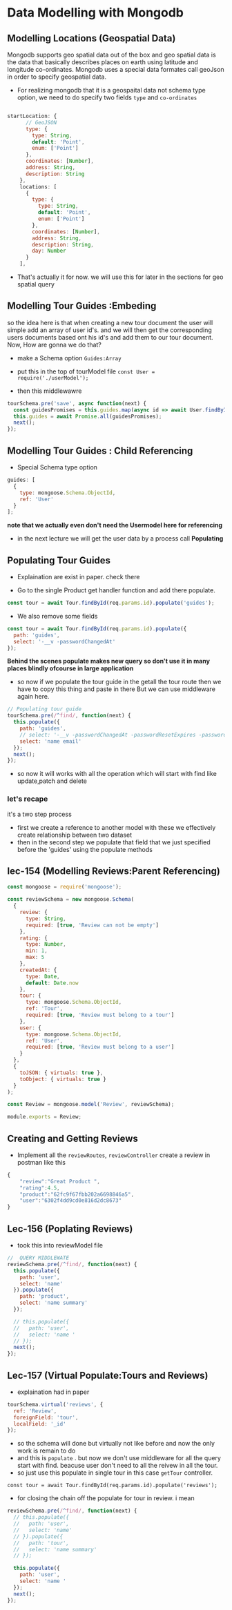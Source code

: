 # Data Modelling with Mongodb

## Modelling Locations (Geospatial Data)

Mongodb supports geo spatial data out of the box and geo spatial data is the data that basically describes places on earth using latitude and longitude co-ordinates.
Mongodb uses a special data formates call geoJson in order to specify geospatial data.

- For realizing mongodb that it is a geospaital data not schema type option, we need to do specify two fields `type` and `co-ordinates`

```js

startLocation: {
      // GeoJSON
      type: {
        type: String,
        default: 'Point',
        enum: ['Point']
      },
      coordinates: [Number],
      address: String,
      description: String
    },
    locations: [
      {
        type: {
          type: String,
          default: 'Point',
          enum: ['Point']
        },
        coordinates: [Number],
        address: String,
        description: String,
        day: Number
      }
    ],

```

- That's actually it for now. we will use this for later in the sections for geo spatial query

## Modelling Tour Guides :Embeding

so the idea here is that when creating a new tour document the user will simple add an
array of user id's. and we will then get the corresponding users documents based ont his id's and add them to our tour document.
Now, How are gonna we do that?

- make a Schema option `Guides:Array`

- put this in the top of tourModel file `const User = require('./userModel');`

- then this middlewawre

```js
tourSchema.pre('save', async function(next) {
  const guidesPromises = this.guides.map(async id => await User.findById(id));
  this.guides = await Promise.all(guidesPromises);
  next();
});
```

## Modelling Tour Guides : Child Referencing

- Special Schema type option

```js
guides: [
  {
    type: mongoose.Schema.ObjectId,
    ref: 'User'
  }
];
```

**note that we actually even don't need the Usermodel here for referencing**

- in the next lecture we will get the user data by a process call **Populating**

## Populating Tour Guides

- Explaination are exist in paper. check there

- Go to the single Product get handler function and add there populate.

```js
const tour = await Tour.findById(req.params.id).populate('guides');
```

- We also remove some fields

```js
const tour = await Tour.findById(req.params.id).populate({
  path: 'guides',
  select: '-__v -passwordChangedAt'
});
```

**Behind the scenes populate makes new query so don't use it in many places blindly ofcourse in large application**

- so now if we populate the tour guide in the getall the tour route then we have to copy this thing and paste in there
  But we can use middleware again here.

```js
// Populating tour guide
tourSchema.pre(/^find/, function(next) {
  this.populate({
    path: 'guides',
    // select: '-__v -passwordChangedAt -passwordResetExpires -passwordResetToken'
    select: 'name email'
  });
  next();
});
```

- so now it will works with all the operation which will start with find like update,patch and delete

### let's recape

it's a two step process

- first we create a reference to another model with these we effectively create relationship between two dataset
- then in the second step we populate that field that we just specified before the 'guides' using the populate methods

## lec-154 (Modelling Reviews:Parent Referencing)

```js
const mongoose = require('mongoose');

const reviewSchema = new mongoose.Schema(
  {
    review: {
      type: String,
      required: [true, 'Review can not be empty']
    },
    rating: {
      type: Number,
      min: 1,
      max: 5
    },
    createdAt: {
      type: Date,
      default: Date.now
    },
    tour: {
      type: mongoose.Schema.ObjectId,
      ref: 'Tour',
      required: [true, 'Review must belong to a tour']
    },
    user: {
      type: mongoose.Schema.ObjectId,
      ref: 'User',
      required: [true, 'Review must belong to a user']
    }
  },
  {
    toJSON: { virtuals: true },
    toObject: { virtuals: true }
  }
);

const Review = mongoose.model('Review', reviewSchema);

module.exports = Review;
```

## Creating and Getting Reviews

- Implement all the `reviewRoutes`, `reviewController` create a review in postman like this

```js
{
    "review":"Great Product ",
    "rating":4.5,
    "product":"62fc9f67fbb202a6698846a5",
    "user":"6302f4dd9cd0e816d2dc8673"
}
```

## Lec-156 (Poplating Reviews)

- took this into reviewModel file

```js
//  QUERY MIDDLEWATE
reviewSchema.pre(/^find/, function(next) {
  this.populate({
    path: 'user',
    select: 'name'
  }).populate({
    path: 'product',
    select: 'name summary'
  });

  // this.populate({
  //   path: 'user',
  //   select: 'name '
  // });
  next();
});
```

## Lec-157 (Virtual Populate:Tours and Reviews)

- explaination had in paper

```js
tourSchema.virtual('reviews', {
  ref: 'Review',
  foreignField: 'tour',
  localField: '_id'
});
```

- so the schema will done but virtually not like before and now the only work is remain to do
- and this is `populate` . but now we don't use middleware for all the query start with find. beacuse user don't need to all the reivew
  in all the tour.
- so just use this populate in single tour in this case `getTour` controller.

`const tour = await Tour.findById(req.params.id).populate('reviews');`

- for closing the chain off the populate for tour in review.
  i mean

```js
reviewSchema.pre(/^find/, function(next) {
  // this.populate({
  //   path: 'user',
  //   select: 'name'
  // }).populate({
  //   path: 'tour',
  //   select: 'name summary'
  // });

  this.populate({
    path: 'user',
    select: 'name '
  });
  next();
});
```
